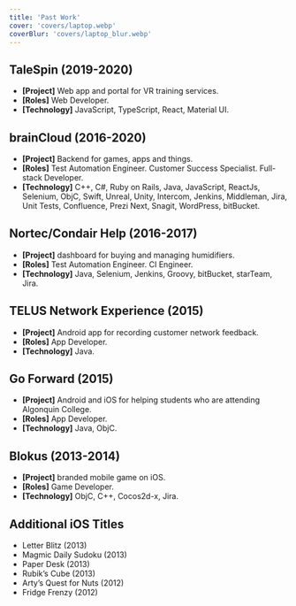 ```yaml
---
title: 'Past Work'
cover: 'covers/laptop.webp'
coverBlur: 'covers/laptop_blur.webp'
---
```


## TaleSpin (2019-2020)

-   **[Project]** Web app and portal for VR training services.
-   **[Roles]** Web Developer.
-   **[Technology]** JavaScript, TypeScript, React, Material UI.


## brainCloud (2016-2020)

-   **[Project]** Backend for games, apps and things.
-   **[Roles]** Test Automation Engineer. Customer Success Specialist. Full-stack Developer.
-   **[Technology]** C++, C#, Ruby on Rails, Java, JavaScript, ReactJs, Selenium, ObjC, Swift, Unreal, Unity, Intercom, Jenkins, Middleman, Jira, Unit Tests, Confluence, Prezi Next, Snagit, WordPress, bitBucket.

## Nortec/Condair Help (2016-2017)

-   **[Project]** dashboard for buying and managing humidifiers.
-   **[Roles]** Test Automation Engineer. CI Engineer.
-   **[Technology]** Java, Selenium, Jenkins, Groovy, bitBucket, starTeam, Jira.

## TELUS Network Experience (2015)

-   **[Project]** Android app for recording customer network feedback.
-   **[Roles]** App Developer.
-   **[Technology]** Java.

## Go Forward (2015)

-   **[Project]** Android and iOS for helping students who are attending Algonquin College.
-   **[Roles]** App Developer.
-   **[Technology]** Java, ObjC.

## Blokus (2013-2014)

-   **[Project]** branded mobile game on iOS.
-   **[Roles]** Game Developer.
-   **[Technology]** ObjC, C++, Cocos2d-x, Jira.

## Additional iOS Titles

-   Letter Blitz (2013)
-   Magmic Daily Sudoku (2013)
-   Paper Desk (2013)
-   Rubik’s Cube (2013)
-   Arty’s Quest for Nuts (2012)
-   Fridge Frenzy (2012)
